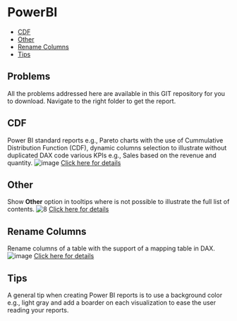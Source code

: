 # PowerBI

- [CDF](#cdf)
- [Other](#other)
- [Rename Columns](#rename-columns)
- [Tips](#tips)

Problems
--------
All the problems addressed here are available in this GIT repository for you to download. Navigate to the right folder to get the report.

CDF
---
Power BI standard reports e.g., Pareto charts with the use of Cummulative Distribution Function (CDF), dynamic columns selection to illustrate without duplicated DAX code various KPIs e.g., Sales based on the revenue and quantity.
![image](https://user-images.githubusercontent.com/5610687/228065362-3b2f32a5-de2e-4719-b87e-f0c1a0174220.png)
[Click here for details](/CDF.md)

Other
-----
Show __Other__ option in tooltips where is not possible to illustrate the full list of contents.
![8](https://github.com/christostsiaras/Power-BI/assets/5610687/535eb4f3-2b91-4481-b580-d3cd260d0a8a)
[Click here for details](/Other.md)

Rename Columns
--------------
Rename columns of a table with the support of a mapping table in DAX.
![image](https://github.com/christostsiaras/Power-BI/assets/5610687/251d84ae-f4d2-448c-ac38-3663bcb20e09)
[Click here for details](/RenameColumns.md)

Tips
-----
A general tip when creating Power BI reports is to use a background color e.g., light gray and add a boarder on each visualization to ease the user reading your reports.

